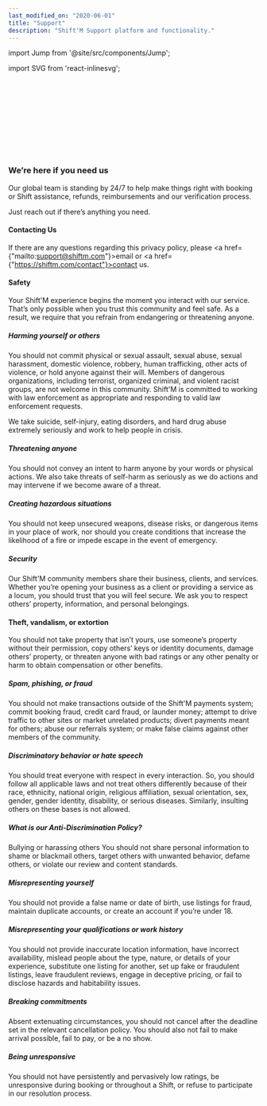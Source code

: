 ```yaml
---
last_modified_on: "2020-06-01"
title: "Support"
description: "Shift'M Support platform and functionality."
---
```


import Jump from '@site/src/components/Jump';

import SVG from 'react-inlinesvg';

<SVG src="/img/shiftm6.svg" />


### We’re here if you need us
Our global team is standing by 24/7 to help make things right with booking or Shift assistance, refunds, reimbursements and our verification process.

Just reach out if there’s anything you need.

#### Contacting Us

If there are any questions regarding this privacy policy, please <a href={"mailto:support@shiftm.com"}>email</a> or <a href={"https://shiftm.com/contact"}>contact</a> us.


#### Safety
Your Shift'M experience begins the moment you interact with our service. That’s only possible when you trust this community and feel safe. As a result, we require that you refrain from endangering or threatening anyone.

##### Harming yourself or others
You should not commit physical or sexual assault, sexual abuse, sexual harassment, domestic violence, robbery, human trafficking, other acts of violence, or hold anyone against their will. Members of dangerous organizations, including terrorist, organized criminal, and violent racist groups, are not welcome in this community. Shift'M is committed to working with law enforcement as appropriate and responding to valid law enforcement requests.

We take suicide, self-injury, eating disorders, and hard drug abuse extremely seriously and work to help people in crisis.

##### Threatening anyone
You should not convey an intent to harm anyone by your words or physical actions. We also take threats of self-harm as seriously as we do actions and may intervene if we become aware of a threat.

##### Creating hazardous situations
You should not keep unsecured weapons, disease risks, or dangerous items in your place of work, nor should you create conditions that increase the likelihood of a fire or impede escape in the event of emergency.

##### Security
Our Shift'M community members share their business, clients, and services. Whether you’re opening your business as a client or providing a service as a locum, you should trust that you will feel secure. We ask you to respect others’ property, information, and personal belongings.

#### Theft, vandalism, or extortion
You should not take property that isn’t yours, use someone’s property without their permission, copy others’ keys or identity documents, damage others’ property, or threaten anyone with bad ratings or any other penalty or harm to obtain compensation or other benefits.

##### Spam, phishing, or fraud
You should not make transactions outside of the Shift'M payments system; commit booking fraud, credit card fraud, or launder money; attempt to drive traffic to other sites or market unrelated products; divert payments meant for others; abuse our referrals system; or make false claims against other members of the community.

##### Discriminatory behavior or hate speech
You should treat everyone with respect in every interaction. So, you should follow all applicable laws and not treat others differently because of their race, ethnicity, national origin, religious affiliation, sexual orientation, sex, gender, gender identity, disability, or serious diseases. Similarly, insulting others on these bases is not allowed.

##### What is our Anti-Discrimination Policy?

Bullying or harassing others
You should not share personal information to shame or blackmail others, target others with unwanted behavior, defame others, or violate our review and content standards.

##### Misrepresenting yourself
You should not provide a false name or date of birth, use listings for fraud, maintain duplicate accounts, or create an account if you’re under 18.

##### Misrepresenting your qualifications or work history
You should not provide inaccurate location information, have incorrect availability, mislead people about the type, nature, or details of your experience, substitute one listing for another, set up fake or fraudulent listings, leave fraudulent reviews, engage in deceptive pricing, or fail to disclose hazards and habitability issues.

##### Breaking commitments
Absent extenuating circumstances, you should not cancel after the deadline set in the relevant cancellation policy. You should also not fail to make arrival possible, fail to pay, or be a no show.

##### Being unresponsive
You should not have persistently and pervasively low ratings, be unresponsive during booking or throughout a Shift, or refuse to participate in our resolution process.




[docs.strategies#daemon]: /docs/setup/deployment/strategies/#daemon
[docs.strategies#sidecar]: /docs/setup/deployment/strategies/#sidecar
[urls.rust]: https://www.rust-lang.org/
[urls.vector_performance]: https://shiftm.com/#performance
